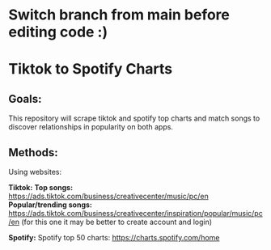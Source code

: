 # Switch branch from main before editing code :)

# Tiktok to Spotify Charts

## Goals:
This repository will scrape tiktok and spotify top charts and match songs to discover relationships in popularity on both apps.

## Methods:

Using websites:

**__Tiktok:__**
**Top songs:** https://ads.tiktok.com/business/creativecenter/music/pc/en
**Popular/trending songs:** https://ads.tiktok.com/business/creativecenter/inspiration/popular/music/pc/en (for this one it may be better to create account and login)

**__Spotify:__**
Spotify top 50 charts: https://charts.spotify.com/home 
